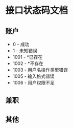 # 接口状态码文档

## 账户

- 0 - 成功
- 1 - 未知错误
- 1001 - *已存在
- 1002 - *不存在
- 1003 - 用户名操作类型错误
- 1005 - 输入格式错误
- 1006 - 用户权限不足

## 兼职

## 其他

